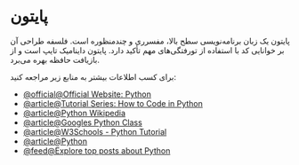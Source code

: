 # پایتون

پایتون یک زبان برنامه‌نویسی سطح بالا، مفسرری و چندمنظوره است. فلسفه طراحی آن بر خوانایی کد با استفاده از تورفتگی‌های مهم تأکید دارد. پایتون داینامیک تایپ است و از بازیافت حافظه بهره می‌برد.

برای کسب اطلاعات بیشتر به منابع زیر مراجعه کنید:

- [@official@Official Website: Python](https://www.python.org/)
- [@article@Tutorial Series: How to Code in Python](https://www.digitalocean.com/community/tutorials/how-to-write-your-first-python-3-program)
- [@article@Python Wikipedia](https://en.wikipedia.org/wiki/Python_\(programming_language\))
- [@article@Googles Python Class](https://developers.google.com/edu/python)
- [@article@W3Schools - Python Tutorial](https://www.w3schools.com/python)
- [@article@Python](https://www.kaggle.com/learn/python)
- [@feed@Explore top posts about Python](https://app.daily.dev/tags/python?ref=roadmapsh)
